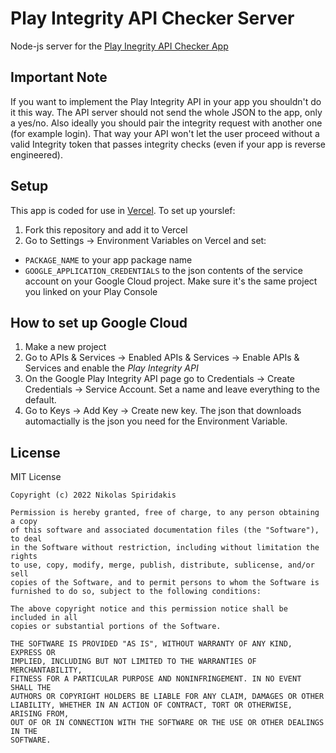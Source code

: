 # Play Integrity API Checker Server
Node-js server for the [Play Inegrity API Checker App](https://github.com/1nikolas/play-integrity-checker-app/)

## Important Note
If you want to implement the Play Integrity API in your app you shouldn't do it this way. The API server should not send the whole JSON to the app, only a yes/no. Also ideally you should pair the integrity request with another one (for example login). That way your API won't let the user proceed without a valid Integrity token that passes integrity checks (even if your app is reverse engineered).

## Setup
This app is coded for use in [Vercel](https://vercel.com/). To set up yourslef:
1) Fork this repository and add it to Vercel
2) Go to Settings -> Environment Variables on Vercel and set:
- `PACKAGE_NAME` to your app package name
- `GOOGLE_APPLICATION_CREDENTIALS` to the json contents of the service account on your Google Cloud project. Make sure it's the same project you linked on your Play Console

## How to set up Google Cloud
1) Make a new project
2) Go to APIs & Services -> Enabled APIs & Services -> Enable APIs & Services and enable the *Play Integrity API*
3) On the Google Play Integrity API page go to Credentials -> Create Credentials -> Service Account. Set a name and leave everything to the default.
4) Go to Keys -> Add Key -> Create new key. The json that downloads automactially is the json you need for the Environment Variable.

## License

MIT License

```
Copyright (c) 2022 Nikolas Spiridakis

Permission is hereby granted, free of charge, to any person obtaining a copy
of this software and associated documentation files (the "Software"), to deal
in the Software without restriction, including without limitation the rights
to use, copy, modify, merge, publish, distribute, sublicense, and/or sell
copies of the Software, and to permit persons to whom the Software is
furnished to do so, subject to the following conditions:

The above copyright notice and this permission notice shall be included in all
copies or substantial portions of the Software.

THE SOFTWARE IS PROVIDED "AS IS", WITHOUT WARRANTY OF ANY KIND, EXPRESS OR
IMPLIED, INCLUDING BUT NOT LIMITED TO THE WARRANTIES OF MERCHANTABILITY,
FITNESS FOR A PARTICULAR PURPOSE AND NONINFRINGEMENT. IN NO EVENT SHALL THE
AUTHORS OR COPYRIGHT HOLDERS BE LIABLE FOR ANY CLAIM, DAMAGES OR OTHER
LIABILITY, WHETHER IN AN ACTION OF CONTRACT, TORT OR OTHERWISE, ARISING FROM,
OUT OF OR IN CONNECTION WITH THE SOFTWARE OR THE USE OR OTHER DEALINGS IN THE
SOFTWARE.
```
